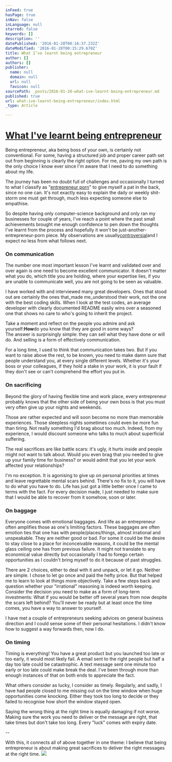 ```yaml
---
inFeed: true
hasPage: true
inNav: false
inLanguage: null
starred: false
keywords: []
description: ''
datePublished: '2016-01-28T00:16:37.232Z'
dateModified: '2016-01-28T00:15:29.670Z'
title: What I’ve learnt being entrepreneur
author: []
authors: []
publisher:
  name: null
  domain: null
  url: null
  favicon: null
sourcePath: _posts/2016-01-28-what-ive-learnt-being-entrepreneur.md
published: true
url: what-ive-learnt-being-entrepreneur/index.html
_type: Article

---
```

# [What I've learnt being entrepreneur][0]

Being entrepreneur, aka being boss of your own, is certainly not conventional. For some, having a structured job and proper career path set out from beginning is clearly the right option. For me, paving my own path is the only choice I know ever since I'm aware that I need to do something about my life.

The journey has been no doubt full of challenges and occasionally I turned to what I classify as "[entrepreneur porn][1]" to give myself a pat in the back, since no one can. It's not exactly easy to explain the daily or weekly shit-storm one must get through, much less expecting someone else to empathise.

So despite having only computer-science background and only ran my businesses for couple of years, I've reach a point where the past small achievements brought me enough confidence to pen down the thoughts I've learnt from the process and hopefully it won't be just-another-entrepreneur-porn piece. My observations are usually[controversial][2]and I expect no less from what follows next.

### On communication

The number one most important lesson I've learnt and validated over and over again is one need to become excellent communicator. It doesn't matter what you do, which title you are holding, where your expertise lies, if you are unable to communicate well, you are not going to be seen as valuable.

I have worked with and interviewed many great developers. Ones that stood out are certainly the ones that_made me_understood their work, not the one with the best coding skills. When I look at the test codes, an average developer with clearly documented README easily wins over a seasoned one that shows no care to who's going to inherit the project.

Take a moment and reflect on the people you admire and ask yourself:**How**do you know that they are good in some ways?  
The answer is surprisingly simple: they can sell what they have done or will do. And selling is a form of effectively communication.

For a long time, I used to think that communication takes two. But if you want to raise above the rest, to be known, you need to make damn sure that people understand you, at every single different levels. Whether it's your boss or your colleagues, if they hold a stake in your work, it is your fault if they don't see or can't comprehend the effort you put in.

### On sacrificing

Beyond the glory of having flexible time and work place, every entrepreneur probably knows that the other side of being your own boss is that you must very often give up your nights and weekends.

Those are rather expected and will soon become no more than memorable experiences. Those sleepless nights sometimes could even be more fun than tiring. Not really something I'd brag about too much. Indeed, from my experience, I would discount someone who talks to much about superficial suffering.

The real sacrifices are like battle scars: it's ugly, it hurts inside and people might not want to talk about. Would you even brag that you needed to give up your family time for business? or would admit that you let your work affected your relationships?

I'm no exception. It is agonising to give up on personal priorities at times and leave regrettable mental scars behind. There's no fix to it, you will have to do what you have to do. Life has just got a little better once I came to terms with the fact. For every decision made, I just needed to make sure that I would be able to recover from it somehow, soon or later.

### On baggage

Everyone comes with emotional baggages. And life as an entrepreneur often amplifies those as one's limiting factors. These baggages are often emotion ties that one has with people/places/things, almost irrational and unspeakable. They are neither good or bad. For some it could be the desire to stay close to a place for inconceivable reasons, it could be the mental glass ceiling one has from previous failure. It might not translate to any economical value directly but occasionally I had to forego certain opportunities as I couldn't bring myself to do it because of past struggles.

There are 2 choices, either to deal with it and unpack, or let it go. Neither are simple. I chose to let go once and paid the hefty price. But that helped me to learn to look at things more objectively. Take a few steps back and question whether your "irrational" reasoning is indeed worth keeping. Consider the decision you need to make as a form of long-term investments: What if you would be better off several years from now despite the scars left behind? You'll never be ready but at least once the time comes, you have a way to answer to yourself.

I have met a couple of entrepreneurs seeking advices on general business direction and I could sense some of their personal hesitations. I didn't know how to suggest a way forwards then, now I do.

### On timing

Timing is everything! You have a great product but you launched too late or too early, it would most likely fail. A email sent to the right people but half a day too late could be catastrophic. A text message sent one minute too early or too late could make break the deal. I've been through more than enough instances of that on both ends to appreciate the fact.

What others consider as lucky, I consider as timely. Regularly, and sadly, I have had people closed to me missing out on the time window when huge opportunities come knocking. Either they took too long to decide or they failed to recognise how short the window stayed open.

Saying the wrong thing at the right time is equally damaging if not worse. Making sure the work you need to deliver or the message are right, that take times but don't take too long. Every "luck" comes with expiry date.

--

With this, it connects all of above together in one theme: I believe that being entrepreneur is about making great sacrifices to deliver the right messages at the right time.
![](https://the-grid-user-content.s3-us-west-2.amazonaws.com/d5d269f3-238b-4135-b5a6-a44bf725d7cb.jpg)

[0]: http://kentnguyen.com/personal/what-i-ve-learnt-being-entrepreneur/
[1]: http://yongfook.com/reading-entrepreneur-porn-is-fucking-your-life-up.html
[2]: http://kentnguyen.com/personal/getting-rid-burnouts/ "My secret to getting rid of burnout permanently"